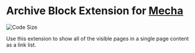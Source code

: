 Archive Block Extension for [Mecha](https://github.com/mecha-cms/mecha)
=======================================================================

![Code Size](https://img.shields.io/github/languages/code-size/mecha-cms/x.block.archive?color=%23444&style=for-the-badge)

Use this extension to show all of the visible pages in a single page content as a link list.